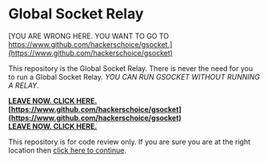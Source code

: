 # Global Socket Relay

[YOU ARE WRONG HERE. YOU WANT TO GO TO https://www.github.com/hackerschoice/gsocket.](https://www.github.com/hackerschoice/gsocket)

This repository is the Global Socket Relay. There is never the need for you to run a Global Socket Relay. *YOU CAN RUN GSOCKET WITHOUT RUNNING A RELAY*.

**[LEAVE NOW. CLICK HERE.](https://www.github.com/hackerschoice/gsocket)**  
**[https://www.github.com/hackerschoice/gsocket](https://www.github.com/hackerschoice/gsocket)**  
**[LEAVE NOW. CLICK HERE.](https://www.github.com/hackerschoice/gsocket)**  

This repository is for code review only. If you are sure you are at the right location then [click here to continue](README2.md).
